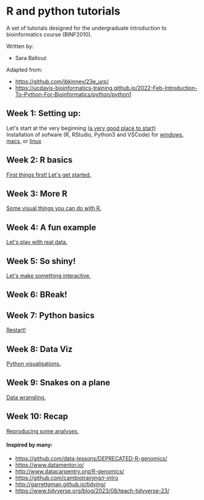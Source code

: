 # R and python tutorials

A set of tutorials designed for the undergraduate introduction to bioinformatics course (BINF2010).

Written by: 
- Sara Ballouz
  
Adapted from:
- https://github.com/jbkinney/23e_urp/
- https://ucdavis-bioinformatics-training.github.io/2022-Feb-Introduction-To-Python-For-Bioinformatics/python/python1


## Week 1: Setting up: 
Let's start at the very beginning [(a very good place to start)](/lessons/intro.md)   
Installation of sofware (R, RStudio, Python3 and VSCode) for [windows](/lessons/installwindows.md), [macs](/lessons/installmac.md), or [linux](/lessons/installunix.md/)

## Week 2: R basics 
[First things first! Let's get started.](/lessons/lesson2.md)   

## Week 3: More R 
[Some visual things you can do with R.](/lessons/lesson3.md)

## Week 4: A fun example 
[Let's play with real data.](/lessons/lesson4.md)

## Week 5: So shiny!
[Let's make something interactive.](/lessons/lesson5.md)

## Week 6: BReak!

## Week 7: Python basics 
[Restart!](/lessons/lesson6.md)   

## Week 8: Data Viz 
[Python visualisations.](/lessons/lesson7.md)

## Week 9: Snakes on a plane 
[Data wrangling.](/lessons/lesson8.md)

## Week 10: Recap
[Reproducing some analyses.](/lessons/lesson9.md)



#### Inspired by many:
- https://github.com/data-lessons/DEPRECATED-R-genomics/
- https://www.datamentor.io/
- http://www.datacarpentry.org/R-genomics/
- https://github.com/cambiotraining/r-intro
- http://garrettgman.github.io/tidying/
- https://www.tidyverse.org/blog/2023/08/teach-tidyverse-23/

